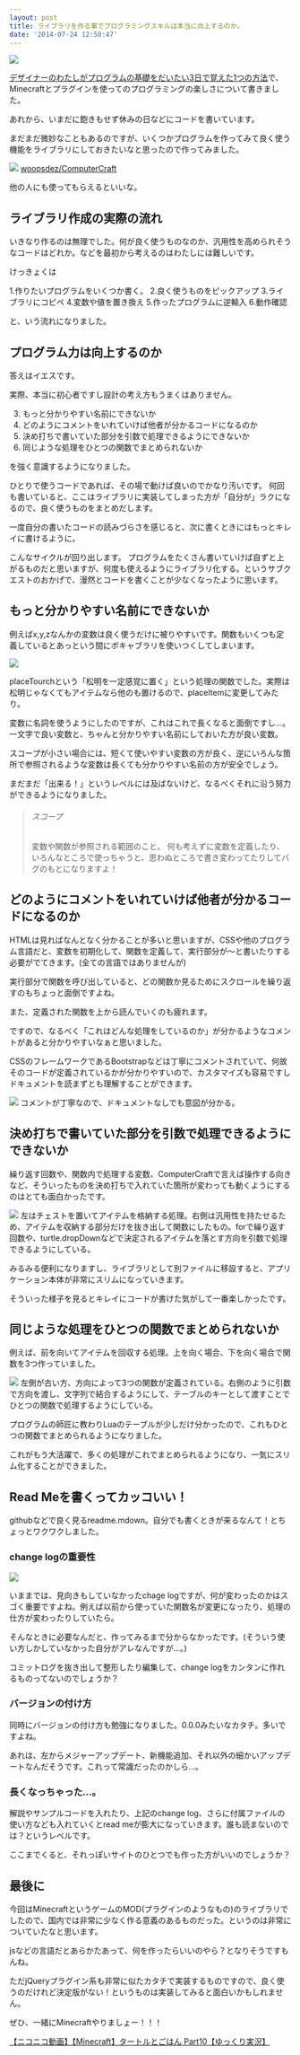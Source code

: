 ```yaml
---
layout: post
title: ライブラリを作る事でプログラミングスキルは本当に向上するのか。
date: '2014-07-24 12:50:47'
---
```


![](/content/images/2015/03/library.jpg)

[デザイナーのわたしがプログラムの基礎をだいたい3日で覚えた1つの方法](http://blog.mikiishijima.com/start-programing/)で、Minecraftとプラグインを使ってのプログラミングの楽しさについて書きました。

あれから、いまだに飽きもせず休みの日などにコードを書いています。

まだまだ微妙なこともあるのですが、いくつかプログラムを作ってみて良く使う機能をライブラリにしておきたいなと思ったので作ってみました。

![](/content/images/2015/03/ishijima_-2015-03-10-0-11-35.png)
[woopsdez/ComputerCraft](https://github.com/woopsdez/ComputerCraft)

他の人にも使ってもらえるといいな。

## ライブラリ作成の実際の流れ

いきなり作るのは無理でした。何が良く使うものなのか、汎用性を高められそうなコードはどれか。などを最初から考えるのはわたしには難しいです。

けっきょくは

1.作りたいプログラムをいくつか書く。
2.良く使うものをピックアップ
3.ライブラリにコピペ
4.変数や値を置き換え
5.作ったプログラムに逆輸入
6.動作確認 

と、いう流れになりました。

## プログラム力は向上するのか

答えはイエスです。

実際、本当に初心者ですし設計の考え方もうまくはありません。

3. もっと分かりやすい名前にできないか
4. どのようにコメントをいれていけば他者が分かるコードになるのか
1. 決め打ちで書いていた部分を引数で処理できるようにできないか
2. 同じような処理をひとつの関数でまとめられないか

を強く意識するようになりました。

ひとりで使うコードであれば、その場で動けば良いのでかなり汚いです。
何回も書いていると、ここはライブラリに実装してしまった方が「自分が」ラクになるので、良く使うものをまとめだします。

一度自分の書いたコードの読みづらさを感じると、次に書くときにはもっとキレイに書けるように。

こんなサイクルが回り出します。
プログラムをたくさん書いていけば自ずと上がるものだと思いますが、何度も使えるようにライブラリ化する。というサブクエストのおかげで、漫然とコードを書くことが少なくなったように思います。

## もっと分かりやすい名前にできないか

例えばx,y,zなんかの変数は良く使うだけに被りやすいです。関数もいくつも定義しているとあっという間にボキャブラリを使いつくしてしまいます。

![](/content/images/2015/03/ishijima_-2015-03-10-0-18-16.png)

placeTourchという「松明を一定感覚に置く」という処理の関数でした。実際は松明じゃなくてもアイテムなら他のも置けるので、placeItemに変更してみたり。

変数に名詞を使うようにしたのですが、これはこれで長くなると面倒ですし…。
一文字で良い変数と、ちゃんと分かりやすい名前にしておいた方が良い変数。

スコープが小さい場合には、短くて使いやすい変数の方が良く、逆にいろんな箇所で参照されるような変数は長くても分かりやすい名前の方が安全でしょう。

まだまだ「出来る！」というレベルには及ばないけど、なるべくそれに沿う努力ができるようになりました。

> ###### スコープ
> 変数や関数が参照される範囲のこと。
> 何も考えずに変数を定義したり、いろんなところで使っちゃうと、思わぬところで書き変わってたりしてバグのもとになりますよ！

## どのようにコメントをいれていけば他者が分かるコードになるのか

HTMLは見ればなんとなく分かることが多いと思いますが、CSSや他のプログラム言語だと、変数を初期化して、関数を定義して、実行部分が〜と書いたりする必要がでてきます。(全ての言語ではありませんが)

実行部分で関数を呼び出していると、どの関数か見るためにスクロールを繰り返すのもちょっと面倒ですよね。

また、定義された関数を上から読んでいくのも疲れます。

ですので、なるべく「これはどんな処理をしているのか」が分かるようなコメントがあると分かりやすいなぁと思いました。

CSSのフレームワークであるBootstrapなどは丁寧にコメントされていて、何故そのコードが定義されているかが分かりやすいので、カスタマイズも容易ですしドキュメントを読まずとも理解することができます。

![](/content/images/2015/03/ishijima_-2015-03-10-0-18-59.png)
コメントが丁寧なので、ドキュメントなしでも意図が分かる。

## 決め打ちで書いていた部分を引数で処理できるようにできないか

繰り返す回数や、関数内で処理する変数、ComputerCraftで言えば操作する向きなど、そういったものを決め打ちで入れていた箇所が変わっても動くようにするのはとても面白かったです。

![](/content/images/2015/03/ishijima_-2015-03-10-0-17-40-1.png)
左はチェストを置いてアイテムを格納する処理。右側は汎用性を持たせるため、アイテムを収納する部分だけを抜き出して関数にしたもの。forで繰り返す回数や、turtle.dropDownなどで決定されるアイテムを落とす方向を引数で処理できるようにしている。

みるみる便利になりますし、ライブラリとして別ファイルに移設すると、アプリケーション本体が非常にスリムになっていきます。

そういった様子を見るとキレイにコードが書けた気がして一番楽しかったです。

## 同じような処理をひとつの関数でまとめられないか

例えば、前を向いてアイテムを回収する処理。上を向く場合、下を向く場合で関数を3つ作っていました。

![](/content/images/2015/03/ishijima_-2015-03-10-0-21-22.png)
左側が古い方、方向によって3つの関数が定義されている。右側のように引数で方向を渡し、文字列で結合するようにして、テーブルのキーとして渡すことでひとつの関数で処理するようにしている。

プログラムの師匠に教わりLuaのテーブルが少しだけ分かったので、これもひとつの関数でまとめられるようになりました。

これがもう大活躍で、多くの処理がこれでまとめられるようになり、一気にスリム化することができました。

## Read Meを書くってカッコいい！

githubなどで良く見るreadme.mdown。自分でも書くときが来るなんて！とちょっとワクワクしました。

### change logの重要性

![](/content/images/2015/03/ishijima_-2015-03-10-0-22-01.png)

いままでは、見向きもしていなかったchage logですが、何が変わったのかはスゴく重要ですよね。例えば以前から使っていた関数名が変更になったり、処理の仕方が変わったりしていたら。

そんなときに必要なんだと、作ってみるまで分からなかったです。(そういう使い方しかしていなかった自分がアレなんですが…。)

コミットログを抜き出して整形したり編集して、change logをカンタンに作れるものってないのでしょうか？

### バージョンの付け方

同時にバージョンの付け方も勉強になりました。0.0.0みたいなカタチ。多いですよね。

あれは、左からメジャーアップデート、新機能追加、それ以外の細かいアップデートなんだそうです。これって常識だったのかしら…。

### 長くなっちゃった…。

解説やサンプルコードを入れたり、上記のchange log、さらに付属ファイルの使い方なども入れていくとread meが膨大になっていきます。誰も読まないのでは？というレベルです。

ここまでくると、それっぽいサイトのひとつでも作った方がいいのでしょうか？

## 最後に

今回はMinecraftというゲームのMOD(プラグインのようなもの)のライブラリでしたので、国内では非常に少なく作る意義のあるものだった。というのは非常についていたなと思います。

jsなどの言語だとあらかたあって、何を作ったらいいのやら？となりそうですもんね。

ただjQueryプラグイン系も非常に似たカタチで実装するものですので、良く使うのだけれど決定版がない！というものは実装してみると面白いかもしれません。

ぜひ、一緒にMinecraftやりましょー！！！

<script type="text/javascript" src="http://ext.nicovideo.jp/thumb_watch/sm23969139?w=490&h=307"></script><noscript><a href="http://www.nicovideo.jp/watch/sm23969139">【ニコニコ動画】【Minecraft】タートルとごはん Part10【ゆっくり実況】</a></noscript>
